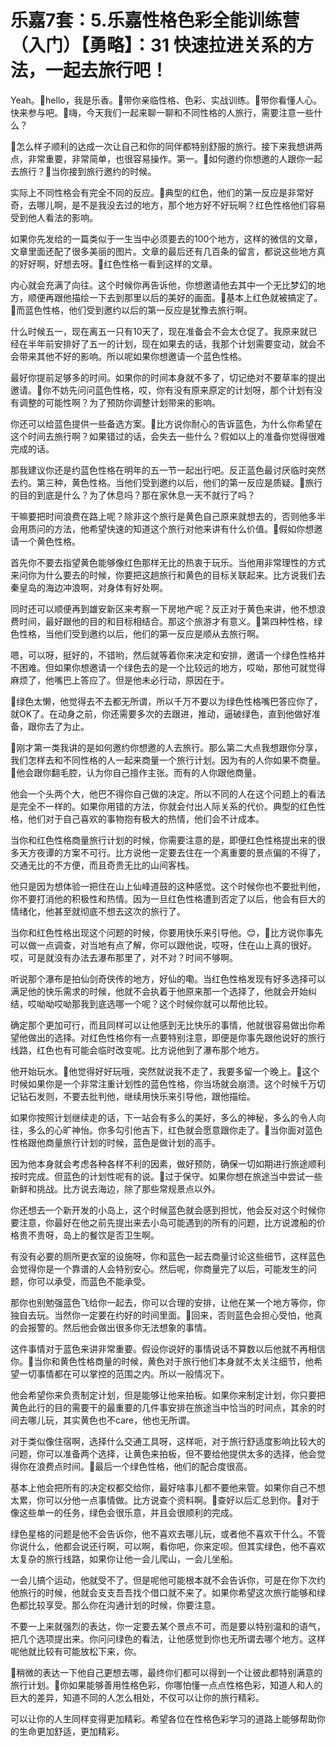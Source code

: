 # 乐嘉7套：5.乐嘉性格色彩全能训练营（入门）【勇略】：31 快速拉进关系的方法，一起去旅行吧！

Yeah。🎼hello，我是乐香。🎼带你亲临性格、色彩、实战训练。🎼带你看懂人心。快来参与吧。🎼嗨，今天我们一起来聊一聊和不同性格的人旅行，需要注意一些什么？

🎼怎么样子顺利的达成一次让自己和你的同伴都特别舒服的旅行。接下来我想讲两点，非常重要，非常简单，也很容易操作。第一。🎼如何邀约你想邀的人跟你一起去旅行？🎼当你接到旅行邀约的时候。

实际上不同性格会有完全不同的反应。🎼典型的红色，他们的第一反应是非常好奇，去哪儿啊，是不是我没去过的地方，那个地方好不好玩啊？红色性格他们容易受到他人看法的影响。

如果你先发给的一篇类似于一生当中必须要去的100个地方，这样的微信的文章，文章里面还配了很多美丽的图片。文章的最后还有几百条的留言，都说这些地方真的好好啊，好想去呀。🎼红色性格一看到这样的文章。

内心就会充满了向往。这个时候你再告诉他，你想邀请他去其中一个无比梦幻的地方，顺便再跟他描绘一下去到那里以后的美好的画面。🎼基本上红色就被搞定了。🎼而蓝色性格，他们受到邀约以后的第一反应是犹豫去旅行啊。

什么时候五一，现在离五一只有10天了，现在准备会不会太仓促了。我原来就已经在半年前安排好了五一的计划，现在如果去的话，我那个计划需要变动，就会不会带来其他不好的影响。所以呢如果你想邀请一个蓝色性格。

最好你提前足够多的时间。如果你的时间本身就不多了，切记绝对不要草率的提出邀请。🎼你不妨先问问蓝色性格，哎，你有没有原来原定的计划呀，那个计划有没有调整的可能性啊？为了预防你调整计划带来的影响。

你还可以给蓝色提供一些备选方案。🎼比方说你耐心的告诉蓝色，为什么你希望在这个时间去旅行啊？如果错过的话，会失去一些什么？假如以上的准备你觉得很难完成的话。

那我建议你还是约蓝色性格在明年的五一节一起出行吧。反正蓝色最讨厌临时突然去约。第三种，黄色性格。当他们受到邀约以后，他们的第一反应是质疑。🎼旅行的目的到底是什么？为了休息吗？那在家休息一天不就行了吗？

干嘛要把时间浪费在路上呢？除非这个旅行是黄色自己原来就想去的，否则他多半会用质问的方法，他希望快速的知道这个旅行对他来讲有什么价值。🎼假如你想邀请一个黄色性格。

首先你不要去指望黄色能够像红色那样无比的热衷于玩乐。当他用非常理性的方式来问你为什么要去的时候，你要把这趟旅行和黄色的目标关联起来。比方说我们去秦皇岛的海边冲浪啊，对身体有好处啊。

同时还可以顺便再到雄安新区来考察一下房地产呢？反正对于黄色来讲，他不想浪费时间，最好跟他的目的和目标相结合。那这个旅游才有意义。🎼第四种性格，绿色性格，当他们受到邀约以后，他们的第一反应是顺从去旅行啊。

嗯，可以呀，挺好的，不错哟，然后就等着你来决定和安排，邀请一个绿色性格并不困难。但如果你想邀请一个绿色去的是一个比较远的地方，哎呦，那他可就觉得麻烦了，他嘴巴上答应了。但是他未必行动，原因在于。

🎼绿色太懒，他觉得去不去都无所谓，所以千万不要以为绿色性格嘴巴答应你了，就OK了。在动身之前，你还需要多次的去跟进，推动，逼破绿色，直到他做好准备，跟你去了为止。

🎼刚才第一类我讲的是如何邀约你想邀的人去旅行。那么第二大点我想跟你分享，我们怎样去和不同性格的人一起来商量一个旅行计划。因为有的人你如果不商量。🎼他会跟你翻毛腔，认为你自己擅作主张。而有的人你跟他商量。

他会一个头两个大，他巴不得你自己做的决定。所以不同的人在这个问题上的看法是完全不一样的。如果你用错的方法，你就会付出人际关系的代价。典型的红色性格，他们对于自己喜欢的事物抱有极大的热情，他们会不计成本。

当你和红色性格商量旅行计划的时候，你需要注意的是，即便红色性格提出来的很多天方夜谭的方案不可行。比方说他一定要去住在一个离重要的景点偏的不得了，交通无比的不方便，而且奇贵无比的山间客栈。

他只是因为想体验一把住在山上仙峰道鼓的这种感觉。这个时候你也不要批判他，你不要打消他的积极性和热情。因为一旦红色性格遭到否定了以后，他会有巨大的情绪化，他甚至就彻底不想去这次的旅行了。

当你和红色性格出现这个问题的时候，你要用快乐来引导他。😊，🎼比方说你事先可以做一点调查，对当地有点了解，你可以跟他说，哎呀，住在山上真的很好。哎，可是就没有办法去瀑布那里了，对不对？时间不够啊。

听说那个瀑布是拍仙剑奇侠传的地方，好仙的嘞。当红色性格发现有好多选择可以满足他的快乐需求的时候，他就不会执着于他原来那一个选择了，他就会开始纠结，哎呦呦哎呦那我到底选哪一个呢？这个时候你就可以帮他比较。

确定那个更加可行，而且同样可以让他感到无比快乐的事情，他就很容易做出你希望他做出的选择。对红色性格你有一点要特别注意，即便是你事先跟他说好的旅行线路，红色也有可能会临时改变呢。比方说他到了瀑布那个地方。

他开始玩水。🎼他觉得好好玩哦，突然就说我不走了，我要多留一个晚上。🎼这个时候如果你是一个非常注重计划性的蓝色性格，你当场就会崩溃。这个时候千万切记钻石发则，不要去批判他，继续用快乐来引导他，跟他描绘。

如果你按照计划继续走的话，下一站会有多么的美好，多么的神秘，多么的令人向往，多么的心旷神怡。你多勾引他吉下，红色就会愿意跟你走了。🎼当你面对蓝色性格跟他商量旅行计划的时候，蓝色是做计划的高手。

因为他本身就会考虑各种各样不利的因素，做好预防，确保一切如期进行旅途顺利按时完成。但蓝色的计划性呢有的说。🎼过于保守。如果你想在旅途当中尝试一些新鲜和挑战。比方说去海边，除了那些常规景点以外。

你还想去一个新开发的小岛上，这个时候蓝色就会感到担忧，他会反对这个时候你要注意，你最好在他之前先提出来去小岛可能遇到的所有的问题，比方说渡船的价格贵不贵呀，岛上的餐饮是否卫生啊。

有没有必要的厕所更衣室的设施呀，你和蓝色一起去商量讨论这些细节，这样蓝色会觉得你是一个靠谱的人会特别安心。然后呢，你商量完了以后，可能发生的问题，你可以承受，而蓝色不能承受。

那你也别勉强蓝色飞给你一起去，你可以合理的安排，让他在某一个地方等你，你独自去玩。当然你一定要在约好的时间里面。🎼回来，否则蓝色会担心受怕，他真的会报警的。然后他会做出很多你无法想象的事情。

这件事情对于蓝色来讲非常重要。假设你说好的事情说话不算数以后他就不再相信你。🎼当你和黄色性格商量的时候，黄色对于旅行他们本身就不太关注细节，他希望一切事情都在可以掌控的范围之内。所以一般情况下。

他会希望你来负责制定计划，但是能够让他来拍板。如果你来制定计划，你只要把黄色此行的目的需要干的最重要的几件事安排在旅途当中恰当的时间点，其余的时间去哪儿玩，其实黄色也不care，他也无所谓。

对于类似像住宿啊，选择什么交通工具呀，这样呃，对于旅行舒适度影响比较大的问题，你可以准备两个选择，让黄色来拍板，但不要给他提供太多的选择，他会觉得你在浪费点时间。🎼最后一个绿色性格，他们的配合度很高。

基本上他会把所有的决定权都交给你，最好啥事儿都不要他来管。如果你自己不想太累，你可以分他一点事情做。比方说查个资料啊。🎼查好以后汇总到你。🎼对于像这些单一的任务，绿色会很乐意，并且会很顺利的完成。

绿色星格的问题是他不会告诉你，他不喜欢去哪儿玩，或者他不喜欢干什么。不管你说什么，他都会说还行啊，可以啊，看你吧，你来定呗。但其实绿色，他不喜欢太复杂的旅行线路，如果你让他一会儿爬山，一会儿坐船。

一会儿搞个运动，他就受不了。但是呢他可能根本就不会告诉你，可是在你下次约他旅行的时候，他就会支支吾吾找个借口就不来了。如果你希望这次旅行能够和绿色都比较享受。那么你在沟通计划的时候，你要注意。

不要一上来就强烈的表达，你一定要去某个景点不可，而是要以特别温和的语气，把几个选项提出来。你问问绿色的看法，让他感觉到你也无所谓去哪个地方。这样呢他就比较有可能放松下来，你。

🎼稍微的表达一下他自己更想去哪，最终你们都可以得到一个让彼此都特别满意的旅行计划。🎼你如果能够善用性格色彩，你哪怕懂一点点性格色彩，知道人和人的巨大的差异，知道不同的人怎么相处，不仅可以让你的旅行精彩。

可以让你的人生同样变得更加精彩。希望各位在性格色彩学习的道路上能够帮助你的生命更加舒适，更加精彩。